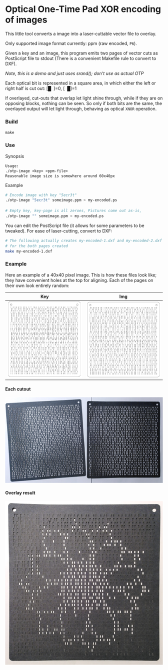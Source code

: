 Optical One-Time Pad XOR encoding of images
===========================================

This little tool converts a image into a laser-cuttable vector file to overlay.

Only supported image format currently: ppm (raw encoded, `P6`).

Given a key and an image, this program emits two pages of vector cuts as
PostScript file to stdout (There is a convenient Makefile rule to convert to
DXF).

_Note, this is a demo and just uses srand(); don't use as actual OTP_

Each optical bit is represented in a square area, in which either the left
or right half is cut out: [█&nbsp;&nbsp;]=0,  [&nbsp;&nbsp;█]=1

If overlayed, cut-outs that overlap let light shine through, while if they
are on opposing blocks, nothing can be seen. So only if both bits are the
same, the overlayed output will let light through, behaving as optical
`XNOR` operation.

### Build
```
make
```

### Use

Synopsis

```
Usage:
./otp-image <key> <ppm-file>
Reasonable image size is somewhere around 60x40px
```

Example

```bash
# Encode image with key "5ecr3t"
./otp-image "5ecr3t" someimage.ppm > my-encoded.ps

# Empty key, key-page is all zeroes, Pictures come out as-is,
./otp-image "" someimage.ppm > my-encoded.ps
```

You can edit the PostScript file (it allows for some parameters to be
tweaked). For ease of laser-cutting, convert to DXF:

```bash
# The following actually creates my-encoded-1.dxf and my-encoded-2.dxf
# for the both pages created
make my-encoded-1.dxf
```

### Example
Here an example of a 40x40 pixel image.
This is how these files look like; they have convenient holes at the top
for aligning. Each of the pages on their own look entirely random:

Key                | Img
-------------------|--------------------
![](./img/key.png) | ![](./img/image.png)


#### Each cutout
![](./img/each.jpg)

#### Overlay result
![](./img/result.jpg)
